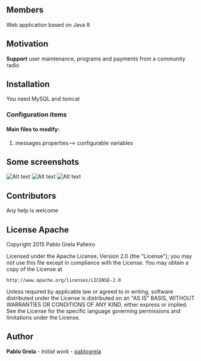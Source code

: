 ## Members

Web application based on Java 8

## Motivation

**Support** user maintenance, programs and payments from a community radio

## Installation

You need MySQL and tomcat

### Configuration items

#### Main files to modify:
1. messages.properties--> configurable variables


## Some screenshots
![Alt text](https://cloud.githubusercontent.com/assets/11063006/21263537/ad5fcb84-c397-11e6-94aa-caeadaaa2424.png "CUACFM home")
![Alt text](https://cloud.githubusercontent.com/assets/11063006/21263521/93bbf586-c397-11e6-83d7-a2b97f0b3a47.png "Users")
![Alt text](https://cloud.githubusercontent.com/assets/11063006/21263527/9d5f26ee-c397-11e6-8963-398308facea3.png "Info user")

## Contributors

Any help is welcome


## License Apache
 
   Copyright 2015 Pablo Grela Palleiro

Licensed under the Apache License, Version 2.0 (the "License");
you may not use this file except in compliance with the License.
You may obtain a copy of the License at

    http://www.apache.org/licenses/LICENSE-2.0

Unless required by applicable law or agreed to in writing, software
distributed under the License is distributed on an "AS IS" BASIS,
WITHOUT WARRANTIES OR CONDITIONS OF ANY KIND, either express or implied.
See the License for the specific language governing permissions and
limitations under the License.
 
## Author
**Pablo Grela** - *Initial work* - [pablogrela](https://github.com/pablogrela)
